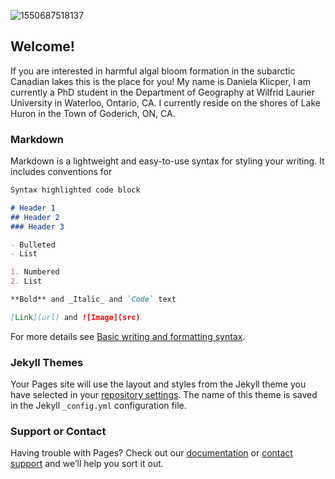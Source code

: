 ![1550687518137](https://user-images.githubusercontent.com/92892202/142786141-3b9da2ce-adbf-442a-afaa-3e35cdccc796.jpg)

## Welcome!

If you are interested in harmful algal bloom formation in the subarctic Canadian lakes this is the place for you! My name is Daniela Klicper, I am currently a PhD student in the Department of Geography at Wilfrid Laurier University in Waterloo, Ontario, CA. I currently reside on the shores of Lake Huron in the Town of Goderich, ON, CA. 

### Markdown

Markdown is a lightweight and easy-to-use syntax for styling your writing. It includes conventions for

```markdown
Syntax highlighted code block

# Header 1
## Header 2
### Header 3

- Bulleted
- List

1. Numbered
2. List

**Bold** and _Italic_ and `Code` text

[Link](url) and ![Image](src)
```

For more details see [Basic writing and formatting syntax](https://docs.github.com/en/github/writing-on-github/getting-started-with-writing-and-formatting-on-github/basic-writing-and-formatting-syntax).

### Jekyll Themes

Your Pages site will use the layout and styles from the Jekyll theme you have selected in your [repository settings](https://github.com/Dklicper/GEOG800/settings/pages). The name of this theme is saved in the Jekyll `_config.yml` configuration file.

### Support or Contact

Having trouble with Pages? Check out our [documentation](https://docs.github.com/categories/github-pages-basics/) or [contact support](https://support.github.com/contact) and we’ll help you sort it out.
